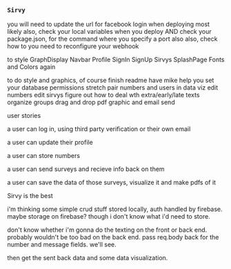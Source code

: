 ### `Sirvy`

you will need to update the url for facebook login when deploying most likely
also, check your local variables when you deploy AND check your package.json, for the command where you specify a port
also also, check how to you need to reconfigure your webhook

to style
    GraphDisplay
    Navbar
    Profile
    SignIn
    SignUp
    Sirvys
    SplashPage
    Fonts and Colors again

to do
    style and graphics, of course
    finish readme
    have mike help you set your database permissions
        stretch
            pair numbers and users in data viz
            edit numbers
            edit sirvys
            figure out how to deal wth extra/early/late texts
            organize groups
            drag and drop
            pdf graphic and email send

user stories

a user can log in, using third party verification or their own email

a user can update their profile

a user can store numbers

a user can send surveys and recieve info back on them

a user can save the data of those surveys, visualize it and make pdfs of it

Sirvy is the best

i'm thinking some simple crud stuff stored locally, auth handled by firebase. maybe storage on firebase? though i don't know what i'd need to store.

don't know whether i'm gonna do the texting on the front or back end. probably wouldn't be too bad on the back end. pass req.body back for the number and message fields. we'll see.

then get the sent back data and some data visualization.
